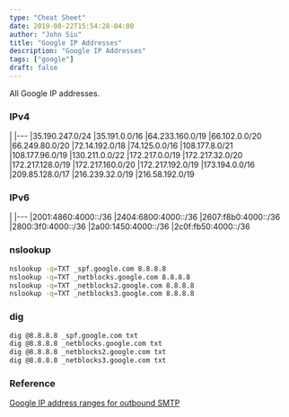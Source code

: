 ```yaml
---
type: "Cheat Sheet"
date: 2019-08-22T15:54:28-04:00
author: "John Siu"
title: "Google IP Addresses"
description: "Google IP Addresses"
tags: ["google"]
draft: false
---
```

All Google IP addresses.
<!--more-->

### IPv4

|
|---
|35.190.247.0/24
|35.191.0.0/16
|64.233.160.0/19
|66.102.0.0/20
|66.249.80.0/20
|72.14.192.0/18
|74.125.0.0/16
|108.177.8.0/21
|108.177.96.0/19
|130.211.0.0/22
|172.217.0.0/19
|172.217.32.0/20
|172.217.128.0/19
|172.217.160.0/20
|172.217.192.0/19
|173.194.0.0/16
|209.85.128.0/17
|216.239.32.0/19
|216.58.192.0/19

### IPv6

|
|---
|2001:4860:4000::/36
|2404:6800:4000::/36
|2607:f8b0:4000::/36
|2800:3f0:4000::/36
|2a00:1450:4000::/36
|2c0f:fb50:4000::/36

### nslookup

```sh
nslookup -q=TXT _spf.google.com 8.8.8.8
nslookup -q=TXT _netblocks.google.com 8.8.8.8
nslookup -q=TXT _netblocks2.google.com 8.8.8.8
nslookup -q=TXT _netblocks3.google.com 8.8.8.8
```

### dig

```sh
dig @8.8.8.8 _spf.google.com txt
dig @8.8.8.8 _netblocks.google.com txt
dig @8.8.8.8 _netblocks2.google.com txt
dig @8.8.8.8 _netblocks3.google.com txt
```

### Reference

[Google IP address ranges for outbound SMTP](https://support.google.com/a/answer/60764)

